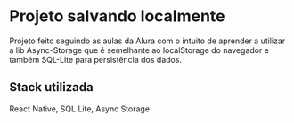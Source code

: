 # Projeto salvando localmente

Projeto feito seguindo as aulas da Alura com o intuito de aprender a utilizar a lib Async-Storage que é semelhante ao localStorage do navegador e também SQL-Lite para persistência dos dados.

## Stack utilizada

React Native, SQL Lite, Async Storage

